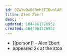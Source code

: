 ```yaml
---
id: QZwYw9w06BxhZTIBwnlAP
title: Alex Ebert
desc: ''
updated: 1644961726952
created: 1644961726952
---
```



- [[person]] - Alex Ebert
- appeared 2x at the stoa
